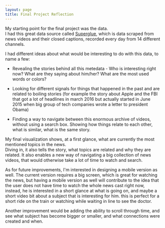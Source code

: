 ```yaml
---
layout: page
title: Final Project Reflection
---
```


My starting point for the final project was the data.  
I had this great data source called [Superglue](http://www.pubpub.org/pub/super-glue), which is data scraped from news videos and their closed captions, recorded every day from 14 different channels.

I had different ideas about what would be interesting to do with this data, to name a few:

 - Revealing the stories behind all this metedata - Who is interesting right now? What are they saying about him/her? What are the most used words or colors? 

 - Looking for different signals for things that happened in the past and are related to boiling stories (for example the story about Apple and the FBI that got a lot of headlines in march 2016 but actually started in June 2015 when big group of tech companies wrote a letter to president Obama)

 - Finding a way to navigate between this enormous archive of videos, without using a search box. Showing how things relate to each other, what is similar, what is the same story.

My final visualization shows, at a first glance, what are currently the most mentioned topics in the news.  
Diving in, it also tells the story, what topics are related and why they are related.
It also enables a new way of navigating a big collection of news videos, that would otherwise take a lot of time to watch and search.

As for future improvements, I'm interested in designing a mobile version as well. 
The current version requires a big screen, which is great for watching the news, but having a mobile version as well will contribute to the idea that the user does not have time to watch the whole news cast right now, instead, he is interested in a short glance at what is going on, and maybe a short video bit about a subject that is interesting for him. this is perfect for a short ride on the train or watching while waiting in line to see the doctor.

Another improvement would be adding the ability to scroll through time, and see what subject has become bigger or smaller, and what connections were created and when.